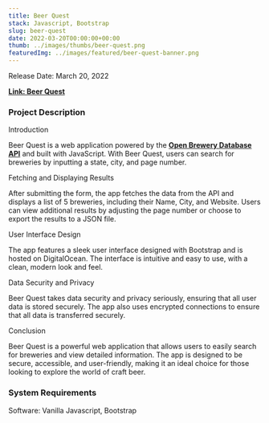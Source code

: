 ```yaml
---
title: Beer Quest
stack: Javascript, Bootstrap
slug: beer-quest
date: 2022-03-20T00:00:00+00:00
thumb: ../images/thumbs/beer-quest.png
featuredImg: ../images/featured/beer-quest-banner.png
---
```


Release Date: March 20, 2022

[**Link: Beer Quest**](https://jellyfish-app-5izw4.ondigitalocean.app)

### Project Description

Introduction

Beer Quest is a web application powered by the [**Open Brewery Database API**](https://www.openbrewerydb.org/) and built with JavaScript.
With Beer Quest, users can search for breweries by inputting a state, city, and page number.

Fetching and Displaying Results

After submitting the form, the app fetches the data from the API and displays a list of 5 breweries, including their Name, City, and Website.
Users can view additional results by adjusting the page number or choose to export the results to a JSON file.

User Interface Design

The app features a sleek user interface designed with Bootstrap and is hosted on DigitalOcean.
The interface is intuitive and easy to use, with a clean, modern look and feel.

Data Security and Privacy

Beer Quest takes data security and privacy seriously, ensuring that all user data is stored securely.
The app also uses encrypted connections to ensure that all data is transferred securely.

Conclusion

Beer Quest is a powerful web application that allows users to easily search for breweries and view detailed information.
The app is designed to be secure, accessible, and user-friendly, making it an ideal choice for those looking to explore the world of craft beer.


### System Requirements

Software: Vanilla Javascript, Bootstrap
